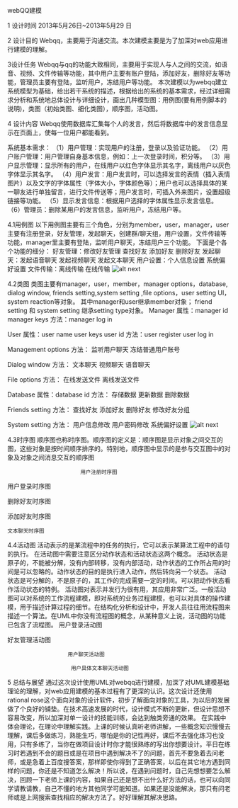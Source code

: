 webQQ建模
                                                                              
1 设计时间 
2013年5月26日~2013年5月29 日 

2 设计目的 
Webqq，主要用于沟通交流。本次建模主要是为了加深对web应用进行建模的理解。 

3设计任务 
Webqq与qq的功能大致相同，主要用于实现人与人之间的交流，如语音、视频、文件传输等功能，其中用户主要有账户登陆，添加好友，删除好友等功能，管理员主要有登陆，监听用户，冻结用户等功能。 
本次建模以为webqq建立系统模型为基础，给出若干系统的描述，根据给出的系统的基本需求，经过详细需求分析和系统地总体设计与详细设计，画出几种模型图：用例图(要有用例脚本的说明)，类图（初始类图、细化类图），顺序图，活动图。 

4 设计内容 
Webqq使用数据库汇集每个人的发言，然后将数据库中的发言信息显示在页面上，使每一位用户都能看到。 

系统基本需求： 
（1）用户管理：实现用户的注册，登录以及验证功能。 
（2）用户账户管理：用户管理自身基本信息，例如：上一次登录时间，积分等。 
（3）用户显示管理：显示所有的用户，在线用户以红色字体显示其名字，离线用户以灰色字体显示其名字。 
（4）用户发言：用户发言时，可以选择发言的表情（插入表情图片）以及文字的字体属性（字体大小，字体颜色等）；用户也可以选择具体的某一聊友进行单独留言，进行文件传送等；用户发言时，可插入外来图片，设置超级链接等功能。 
（5）显示发言信息：根据用户选择的字体属性显示发言信息。 
（6）管理员：删除某用户的发言信息，监听用户，冻结用户等。

4.1用例图 
以下用例图主要有三个角色，分别为member，user，manager，user主要有注册登录，好友管理，发起聊天，创建群/聊天组，用户设置，文件传输等功能，manager里主要有登陆，监听用户聊天，冻结用户三个功能。
下面是个各个功能的细分：
好友管理：修改好友管理 查找好友 添加好友 删除好友
发起聊天：发起语音聊天 发起视频聊天 发起文本聊天
用户设置：个人信息设置 系统偏好设置
文件传输：离线传输 在线传输
![alt next](http://b228.photo.store.qq.com/psb?/V10ymuAs4OUe9j/9Rli5AKx3MxIOgKSiWyvJio8jVU8C2KcH6Zk9Fs5jNo!/b/dE7J84dyAAAA&bo=IAPWAQAAAAABANM!“用例图”)


4.2类图 
类图主要有manager，user，member，manager options，database, dialog window, friends setting,system setting ,file options，user setting UI，system reaction等对象。
其中manager和user继承member对象；
    friend setting 和 system setting 继承setting type对象。
Manager
属性：manager id    manager keys
方法：manager log in

User 
属性：user name  user keys  user id 
方法：user register  user log in

Management options 
方法：
监听用户聊天 
冻结普通用户账号

Dialog window
方法：
文本聊天 
视频聊天 
语音聊天

File options
方法：
在线发送文件
离线发送文件

Database
属性：database id
方法：
存储数据 
更新数据 
删除数据

Friends setting 
方法：
查找好友 
添加好友 
删除好友
修改好友分组

System setting
方法：
用户信息修改
用户密码修改
系统偏好设置
![alt next](http://b268.photo.store.qq.com/psb?/V10ymuAs4OUe9j/ck2hXIA9GDbxpR1.sAAk*Wy46xSOrfxlEIpRvvipQsI!/b/dFnGxp.iJgAA&bo=IAPRAQAAAAABANQ!类图)
 

 


4.3时序图 
顺序图也称时序图。顺序图的定义是：顺序图是显示对象之间交互的图，这些对象是按时间顺序排序的。特别地，顺序图中显示的是参与交互图中的对象及对象之间消息交互的顺序图
 
  						   用户注册时序图
用户登录时序图



 
删除好友时序图

 添加好友时序图


 
	文本聊天时序图


4.4活动图 
活动表示的是某流程中的任务的执行，它可以表示某算法工程中的语句的执行。 在活动图中需要注意区分动作状态和活动状态这两个概念。 
活动状态是原子的，不能被分解，没有内部转移，没有内部活动，动作状态的工作所占用的时间是可以忽略的。动作状态的目的是执行进入动作，然后转向另一个状态。 
活动状态是可分解的，不是原子的，其工作的完成需要一定的时间。可以把动作状态看作活动状态的特例。 
活动图对表示并发行为很有用，其应用非常广泛。一般活动图可以对系统的工作流程建模，即对系统的业务过程建模，也可以对具体的操作建模，用于描述计算过程的细节。在结构化分析和设计中，开发人员往往用流程图来描述一个算法。在UML中你没有流程图的概念，从某种意义上说，活动图的功能已包含了流程图。
 用户登录活动图

 好友管理活动图     
    

 
                       用户聊天活动图
 
                        用户具体文本聊天活动图
5 总结与展望
通过这次设计使用UML对webqq进行建模，加深了对UML建模基础理论的理解，对web应用建模的基本过程有了更深的认识。这次设计还使用rational rose这个面向对象的设计软件，初步了解面向对象的工具，为以后的发展做了个良好的铺垫。在技术高速发展的时代，设计模式不断的更新，但设计思想不容易改变，所以加深对单一设计的技能训练，会达到触类旁通的效果。 
在实践中体会理论，在理论中理解实践。上课的时候认真听老师讲解，一些概念知识慢慢去理解，课后多做练习，熟能生巧，哪怕是你的记性再好，课后不去强化练习也没用，只有多练了，当你在做项目设计时你才能很熟练的写出你想要设计。平日在练习时若遇到不会的题目或是在项目中遇到解决不了的问题，首先不要急着去问老师，或是急着上百度搜答案，那样即使你得到了正确答案，以后在其它地方遇到同样的问题，你还是不知道怎么解决！所以说，在遇到问题时，自己先想想要怎么解决，回顾一下老师上课的内容，如果自己还是想不出什么好方法的话，也可以向同学请教请教，自己不懂的地方其他同学可能知道。如果还是没能解决，那只有问老师或是上网搜索查找相应的解决方法了。好好理解其解决思路。
